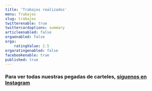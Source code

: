 ```yaml
---
title: 'Trabajos realizados'
menu: Trabajos
slug: trabajos
twitterenable: true
twittercardoptions: summary
articleenabled: false
orgaenabled: false
orga:
    ratingValue: 2.5
orgaratingenabled: false
facebookenable: true
published: true
---
```


### Para ver todas nuestras pegadas de carteles, [síguenos en Instagram](https://www.instagram.com/urban_style_publicity)